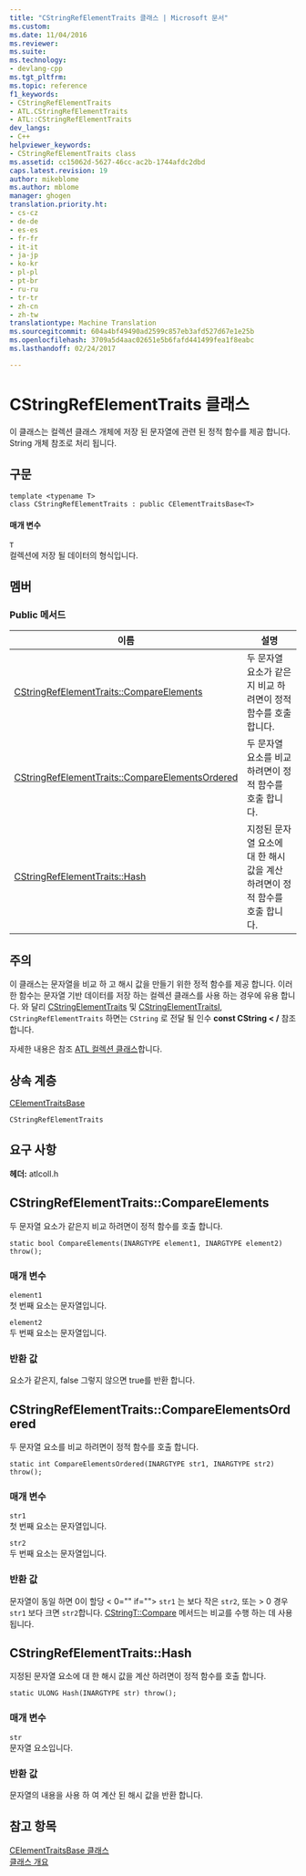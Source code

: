 ```yaml
---
title: "CStringRefElementTraits 클래스 | Microsoft 문서"
ms.custom: 
ms.date: 11/04/2016
ms.reviewer: 
ms.suite: 
ms.technology:
- devlang-cpp
ms.tgt_pltfrm: 
ms.topic: reference
f1_keywords:
- CStringRefElementTraits
- ATL.CStringRefElementTraits
- ATL::CStringRefElementTraits
dev_langs:
- C++
helpviewer_keywords:
- CStringRefElementTraits class
ms.assetid: cc15062d-5627-46cc-ac2b-1744afdc2dbd
caps.latest.revision: 19
author: mikeblome
ms.author: mblome
manager: ghogen
translation.priority.ht:
- cs-cz
- de-de
- es-es
- fr-fr
- it-it
- ja-jp
- ko-kr
- pl-pl
- pt-br
- ru-ru
- tr-tr
- zh-cn
- zh-tw
translationtype: Machine Translation
ms.sourcegitcommit: 604a4bf49490ad2599c857eb3afd527d67e1e25b
ms.openlocfilehash: 3709a5d4aac02651e5b6fafd441499fea1f8eabc
ms.lasthandoff: 02/24/2017

---
```

# <a name="cstringrefelementtraits-class"></a>CStringRefElementTraits 클래스
이 클래스는 컬렉션 클래스 개체에 저장 된 문자열에 관련 된 정적 함수를 제공 합니다. String 개체 참조로 처리 됩니다.  
  
## <a name="syntax"></a>구문  
  
```
template <typename T>  
class CStringRefElementTraits : public CElementTraitsBase<T>
```  
  
#### <a name="parameters"></a>매개 변수  
 `T`  
 컬렉션에 저장 될 데이터의 형식입니다.  
  
## <a name="members"></a>멤버  
  
### <a name="public-methods"></a>Public 메서드  
  
|이름|설명|  
|----------|-----------------|  
|[CStringRefElementTraits::CompareElements](#compareelements)|두 문자열 요소가 같은지 비교 하려면이 정적 함수를 호출 합니다.|  
|[CStringRefElementTraits::CompareElementsOrdered](#compareelementsordered)|두 문자열 요소를 비교 하려면이 정적 함수를 호출 합니다.|  
|[CStringRefElementTraits::Hash](#hash)|지정된 문자열 요소에 대 한 해시 값을 계산 하려면이 정적 함수를 호출 합니다.|  
  
## <a name="remarks"></a>주의  
 이 클래스는 문자열을 비교 하 고 해시 값을 만들기 위한 정적 함수를 제공 합니다. 이러한 함수는 문자열 기반 데이터를 저장 하는 컬렉션 클래스를 사용 하는 경우에 유용 합니다. 와 달리 [CStringElementTraits](../../atl/reference/cstringelementtraits-class.md) 및 [CStringElementTraitsI](../../atl/reference/cstringelementtraitsi-class.md), `CStringRefElementTraits` 하면는 `CString` 로 전달 될 인수 **const CString < /** 참조 합니다.  
  
 자세한 내용은 참조 [ATL 컬렉션 클래스](../../atl/atl-collection-classes.md)합니다.  
  
## <a name="inheritance-hierarchy"></a>상속 계층  
 [CElementTraitsBase](../../atl/reference/celementtraitsbase-class.md)  
  
 `CStringRefElementTraits`  
  
## <a name="requirements"></a>요구 사항  
 **헤더:** atlcoll.h  
  
##  <a name="a-namecompareelementsa--cstringrefelementtraitscompareelements"></a><a name="compareelements"></a>CStringRefElementTraits::CompareElements  
 두 문자열 요소가 같은지 비교 하려면이 정적 함수를 호출 합니다.  
  
```
static bool CompareElements(INARGTYPE element1, INARGTYPE element2) throw();
```  
  
### <a name="parameters"></a>매개 변수  
 `element1`  
 첫 번째 요소는 문자열입니다.  
  
 `element2`  
 두 번째 요소는 문자열입니다.  
  
### <a name="return-value"></a>반환 값  
 요소가 같은지, false 그렇지 않으면 true를 반환 합니다.  
  
##  <a name="a-namecompareelementsordereda--cstringrefelementtraitscompareelementsordered"></a><a name="compareelementsordered"></a>CStringRefElementTraits::CompareElementsOrdered  
 두 문자열 요소를 비교 하려면이 정적 함수를 호출 합니다.  
  
```
static int CompareElementsOrdered(INARGTYPE str1, INARGTYPE str2) throw();
```  
  
### <a name="parameters"></a>매개 변수  
 `str1`  
 첫 번째 요소는 문자열입니다.  
  
 `str2`  
 두 번째 요소는 문자열입니다.  
  
### <a name="return-value"></a>반환 값  
 문자열이 동일 하면 0이 할당 < 0="" if=""> `str1` 는 보다 작은 `str2`, 또는 > 0 경우 `str1` 보다 크면 `str2`합니다. [CStringT::Compare](../../atl-mfc-shared/reference/cstringt-class.md#compare) 메서드는 비교를 수행 하는 데 사용 됩니다.  
  
##  <a name="a-namehasha--cstringrefelementtraitshash"></a><a name="hash"></a>CStringRefElementTraits::Hash  
 지정된 문자열 요소에 대 한 해시 값을 계산 하려면이 정적 함수를 호출 합니다.  
  
```
static ULONG Hash(INARGTYPE str) throw();
```  
  
### <a name="parameters"></a>매개 변수  
 `str`  
 문자열 요소입니다.  
  
### <a name="return-value"></a>반환 값  
 문자열의 내용을 사용 하 여 계산 된 해시 값을 반환 합니다.  
  
## <a name="see-also"></a>참고 항목  
 [CElementTraitsBase 클래스](../../atl/reference/celementtraitsbase-class.md)   
 [클래스 개요](../../atl/atl-class-overview.md)

